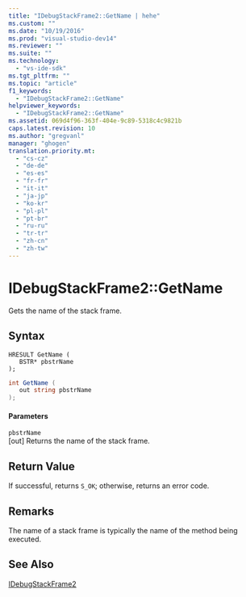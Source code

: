 ```yaml
---
title: "IDebugStackFrame2::GetName | hehe"
ms.custom: ""
ms.date: "10/19/2016"
ms.prod: "visual-studio-dev14"
ms.reviewer: ""
ms.suite: ""
ms.technology: 
  - "vs-ide-sdk"
ms.tgt_pltfrm: ""
ms.topic: "article"
f1_keywords: 
  - "IDebugStackFrame2::GetName"
helpviewer_keywords: 
  - "IDebugStackFrame2::GetName"
ms.assetid: 069d4f96-363f-404e-9c89-5318c4c9821b
caps.latest.revision: 10
ms.author: "gregvanl"
manager: "ghogen"
translation.priority.mt: 
  - "cs-cz"
  - "de-de"
  - "es-es"
  - "fr-fr"
  - "it-it"
  - "ja-jp"
  - "ko-kr"
  - "pl-pl"
  - "pt-br"
  - "ru-ru"
  - "tr-tr"
  - "zh-cn"
  - "zh-tw"
---
```

# IDebugStackFrame2::GetName
Gets the name of the stack frame.  
  
## Syntax  
  
```cpp#  
HRESULT GetName (   
   BSTR* pbstrName  
);  
```  
  
```c#  
int GetName (   
   out string pbstrName  
);  
```  
  
#### Parameters  
 `pbstrName`  
 [out] Returns the name of the stack frame.  
  
## Return Value  
 If successful, returns `S_OK`; otherwise, returns an error code.  
  
## Remarks  
 The name of a stack frame is typically the name of the method being executed.  
  
## See Also  
 [IDebugStackFrame2](../extensibility-debugger-reference/idebugstackframe2.md)